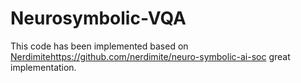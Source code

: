 # Neurosymbolic-VQA
This code has been implemented based on [Nerdimite](https://github.com/nerdimite/neuro-symbolic-ai-soc)https://github.com/nerdimite/neuro-symbolic-ai-soc great implementation. 
